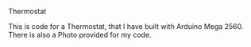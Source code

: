 Thermostat

This is code for a Thermostat, that I have built with Arduino Mega 2560. There is also a Photo provided for my code.
